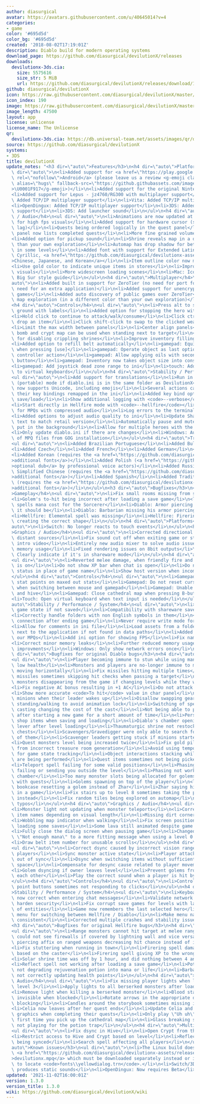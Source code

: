```yaml
---
author: diasurgical
avatar: https://avatars.githubusercontent.com/u/40645014?v=4
categories:
- game
color: '#695d5d'
color_bg: '#695d5d'
created: '2018-08-02T17:19:01Z'
description: Diablo build for modern operating systems
download_page: https://github.com/diasurgical/devilutionX/releases
downloads:
  devilutionx-3ds.cia:
    size: 5575616
    size_str: 5 MiB
    url: https://github.com/diasurgical/devilutionX/releases/download/1.3.0/devilutionx-3ds.cia
github: diasurgical/devilutionX
icon: https://raw.githubusercontent.com/diasurgical/devilutionX/master/Packaging/ctr/icon.png
icon_index: 190
image: https://raw.githubusercontent.com/diasurgical/devilutionX/master/Packaging/ctr/banner.png
image_length: 47500
layout: app
license: unlicense
license_name: The Unlicense
qr:
  devilutionx-3ds.cia: https://db.universal-team.net/assets/images/qr/devilutionx-3ds-cia.png
source: https://github.com/diasurgical/devilutionX
systems:
- 3DS
title: devilutionX
update_notes: "<h3 dir=\"auto\">Features</h3>\n<h4 dir=\"auto\">Platforms</h4>\n<ul\
  \ dir=\"auto\">\n<li>Added support for <a href=\"https://play.google.com/store/apps/details?id=org.diasurgical.devilutionx\"\
  \ rel=\"nofollow\">Android</a> (please leave us a review <g-emoji class=\"g-emoji\"\
  \ alias=\"hugs\" fallback-src=\"https://github.githubassets.com/images/icons/emoji/unicode/1f917.png\"\
  >\U0001F917</g-emoji>)</li>\n<li>Added support for the original Nintendo 3DS</li>\n\
  <li>Added support for Lepus - jz4760/RG300 with multiplayer support</li>\n<li>Switch:\
  \ Added TCP/IP multiplayer support</li>\n<li>Vita: Added TCP/IP multiplayer support</li>\n\
  <li>OpenDingux: Added TCP/IP multiplayer support</li>\n<li>3DS: Added TCP/IP multiplayer\
  \ support</li>\n<li>3DS: Add launcher sound</li>\n</ul>\n<h4 dir=\"auto\">Graphics\
  \ / Audio</h4>\n<ul dir=\"auto\">\n<li>Animations are now updated at render time\
  \ for high fps visuals</li>\n<li>Added support for hardware cursor (solves cursor\
  \ lag)</li>\n<li>Quests being ordered logically in the quest panel</li>\n<li>Quest\
  \ panel now lists completed quests</li>\n<li>More fine grained volume slider</li>\n\
  <li>Added option for pickup sound</li>\n<li>Shrine reveals map in a different color\
  \ than your own exploration</li>\n<li>Automap has drop shadow for better contrast\
  \ in some levels</li>\n<li>Added font with support for Extended Latin, Greek, Coptic,\
  \ Cyrillic, <a href=\"https://github.com/diasurgical/devilutionx-assets/releases/download/v1/fonts.mpq\"\
  >Chinese, Japanese, and Korean</a></li>\n<li>Item outline color now matches rarity</li>\n\
  <li>Use gold color to indicate unique items in stores</li>\n<li>Improved XP bar\
  \ visuals</li>\n<li>More widescreen loading scenes</li>\n<li>Mac: Icon now follow\
  \ Big Sur style guide</li>\n</ul>\n<h4 dir=\"auto\">Multiplayer</h4>\n<ul dir=\"\
  auto\">\n<li>Added built in support for ZeroTier (no need for port forwarding, no\
  \ need for an extra application)</li>\n<li>Added support for unencrypted public\
  \ games</li>\n<li>Added auto discovery of public games over ZeroTier</li>\n<li>Share\
  \ map exploration (in a different color than your own exploration)</li>\n</ul>\n\
  <h4 dir=\"auto\">Controls</h4>\n<ul dir=\"auto\">\n<li>Press alt to show items on\
  \ ground with labels</li>\n<li>Added option for stopping the hero with a key-press</li>\n\
  <li>Hold click to continue to attack/walk/consume</li>\n<li>Click ctrl-click to\
  \ drop an item</li>\n<li>Click shift-click to swap to the clicked weapon</li>\n\
  <li>Limit the max width between panels</li>\n<li>Center align panels</li>\n<li>Rune\
  \ bomb and crypt map can be used when standing next to target</li>\n<li>Added option\
  \ for disabling crippling shrines</li>\n<li>Improve inventory filling order</li>\n\
  <li>Added option to refill belt automatically</li>\n<li>gamepad: Equip equipment\
  \ when pressing [use]</li>\n<li>gamepad: Operate object as last option for primary\
  \ controller action</li>\n<li>gamepad: Allow applying oils with secondary action\
  \ button</li>\n<li>gamepad: Inventory now takes object size into consideration</li>\n\
  <li>gamepad: Add joystick dead zone range to ini</li>\n<li>touch: Add input hint\
  \ to virtual keyboards</li>\n</ul>\n<h4 dir=\"auto\">Stability / Performance / System</h4>\n\
  <ul dir=\"auto\">\n<li>Add support for translations</li>\n<li>Run in self-contained\
  \ (portable) mode if diablo.ini is in the same folder as DevilutionX</li>\n<li>Chat\
  \ now supports Unicode, including emojis</li>\n<li>Several actions can now have\
  \ their key bindings remapped in the ini</li>\n<li>Added key bind options for quick\
  \ save/load</li>\n<li>Show additional logging with <code>--verbose</code></li>\n\
  <li>Start directly in Hellfire mode with <code>--hellfire</code></li>\n<li>Support\
  \ for MPQs with compressed audio</li>\n<li>Log errors to the terminal as well</li>\n\
  <li>Added options to adjust audio quality to ini</li>\n<li>Update Shareware help\
  \ text to match retail version</li>\n<li>Automatically pause and mute the game when\
  \ put in the background</li>\n<li>Allow for multiple heroes with the same name</li>\n\
  <li>Only update diablo.ini if there are changes</li>\n<li>Windows: Auto detect location\
  \ of MPQ files from GOG installation</li>\n</ul>\n<h4 dir=\"auto\">Translations</h4>\n\
  <ul dir=\"auto\">\n<li>Added Brazilian Portuguese</li>\n<li>Added Bulgarian</li>\n\
  <li>Added Czech</li>\n<li>Added French</li>\n<li>Added German</li>\n<li>Added Italian</li>\n\
  <li>Added Korean (requires the <a href=\"https://github.com/diasurgical/devilutionx-assets/releases/download/v1/fonts.mpq\"\
  >additional fonts</a>)</li>\n<li>Added Polish (<a href=\"https://github.com/diasurgical/devilutionx-assets/releases/download/v1/pl.mpq\"\
  >optional dub</a> by professional voice actors)</li>\n<li>Added Russian</li>\n<li>Added\
  \ Simplified Chinese (requires the <a href=\"https://github.com/diasurgical/devilutionx-assets/releases/download/v1/fonts.mpq\"\
  >additional fonts</a>)</li>\n<li>Added Spanish</li>\n<li>Added Traditional Chinese\
  \ (requires the <a href=\"https://github.com/diasurgical/devilutionx-assets/releases/download/v1/fonts.mpq\"\
  >additional fonts</a>)</li>\n</ul>\n<h3 dir=\"auto\">Bugfixes</h3>\n<h4 dir=\"auto\"\
  >Gameplay</h4>\n<ul dir=\"auto\">\n<li>Fix small rooms missing from some levels</li>\n\
  <li>Golem's to-hit being incorrect after loading a save game</li>\n<li>Diablo: Correct\
  \ spells mana cost for the Sorcerer</li>\n<li>Diablo: Armor piercing was 2x of what\
  \ it should be</li>\n<li>Diablo: Barbarian missing his armor piercing bonus</li>\n\
  <li>Hellfire: Elemental spell was missing</li>\n<li>Hellfire: Firering spell not\
  \ creating the correct shape</li>\n</ul>\n<h4 dir=\"auto\">Platforms</h4>\n<ul dir=\"\
  auto\">\n<li>Switch: No longer reacts to touch events</li>\n</ul>\n<h4 dir=\"auto\"\
  >Graphics / Audio</h4>\n<ul dir=\"auto\">\n<li>Corrected directional sounds for\
  \ distant sources</li>\n<li>Fix sound cut off when exiting game or starting the\
  \ intro video</li>\n<li>Entirely new audio mixer to solve audio issues and lower\
  \ memory usage</li>\n<li>Fixed rendering issues on 8bit outputs</li>\n<li>Hellfire:\
  \ Clearly indicate if it's in shareware mode</li>\n</ul>\n<h4 dir=\"auto\">Multiplayer</h4>\n\
  <ul dir=\"auto\">\n<li>Reverted melee damage, when friendly fire and friendly mode\
  \ is on</li>\n<li>Do not show XP bar when chat is open</li>\n<li>Do not show unbound\
  \ status in place of game name</li>\n<li>Show host version when incompatible</li>\n\
  </ul>\n<h4 dir=\"auto\">Controls</h4>\n<ul dir=\"auto\">\n<li>Gamepad: Prevent wasting\
  \ stat points on maxed out stats</li>\n<li>Gamepad: Do not reset cursor position\
  \ when switching between mouse and gamepad</li>\n<li>Gamepad: Unable to open crypt\
  \ and hive</li>\n<li>Gamepad: Close cathedral map when pressing B-button</li>\n\
  <li>Touch: Open virtual keyboard when text input is needed</li>\n</ul>\n<h4 dir=\"\
  auto\">Stability / Performance / System</h4>\n<ul dir=\"auto\">\n<li>Correctly reset\
  \ game state if not saved</li>\n<li>Compatibility with shareware save games</li>\n\
  <li>Correctly handle folders with non English symbols in them</li>\n<li>Free network\
  \ connection after ending game</li>\n<li>Never require write mode for MPQ files</li>\n\
  <li>Allow for comments in ini file</li>\n<li>Load assets from a folder called <code>assets</code>\
  \ next to the application if not found in data paths</li>\n<li>Added listfile to\
  \ our MPQs</li>\n<li>Add ini option for showing FPS</li>\n<li>Fix name filtering</li>\n\
  <li>Correct minor memory leaks</li>\n<li>Further reduced memory usage</li>\n<li>Performance\
  \ improvments</li>\n<li>Windows: Only show network errors once</li>\n</ul>\n<h3\
  \ dir=\"auto\">Bugfixes for original Diablo bugs</h3>\n<h4 dir=\"auto\">Gameplay</h4>\n\
  <ul dir=\"auto\">\n<li>Player becoming immune to stun while using manashield at\
  \ low health</li>\n<li>Monsters and players are no-longer immune to missiles when\
  \ moving horizontally</li>\n<li>Fix missiles hitting multiple times</li>\n<li>Fix\
  \ missiles sometimes skipping hit checks when passing a target</li>\n<li>Fix charging\
  \ monsters disappearing from the game if changing levels while they were charging</li>\n\
  <li>Fix negative AC bonus resulting in +1 AC</li>\n<li>Do not attack dead monsters</li>\n\
  <li>Show more accurate <code>To hit</code> value in char panel</li>\n<li>Wake up\
  \ minions when their leader wakes up</li>\n<li>Disallow swapping gear while not\
  \ standing/walking to avoid animation lock</li>\n<li>Switching of spells during\
  \ casting changing the cost of the cast</li>\n<li>Not being able to pick up items\
  \ after starting a new game for a short amount of time</li>\n<li>Persist shop inventory\
  \ shop items when saving and loading</li>\n<li>Diablo's chamber opening with one\
  \ lever after level loading</li>\n<li>Thaumaturgic shrine not restocking trapped\
  \ chests</li>\n<li>Scavengers/Gravedigger were only able to search for corpses south\
  \ of them</li>\n<li>Scavenger leaders getting stuck if minions started eating</li>\n\
  <li>Quest monsters level being increased twice</li>\n<li>Fix gold piles with 0 gold\
  \ from incorrect treasure room generation</li>\n<li>Avoid using temporary missiles\
  \ for game state tracking</li>\n<li>Object interactions stacking while other actions\
  \ are being performed</li>\n<li>Quest items sometimes not being picked up when clicked</li>\n\
  <li>Teleport spell failing for some valid positions</li>\n<li>Phasing spell sometime\
  \ failing or sending you outside the level</li>\n<li>Phasing not working in Lazarus'\
  \ chamber</li>\n<li>Too many monster slots being allocated for golems on levels\
  \ with quests</li>\n<li>Golems spawning on top of the player</li>\n<li>Fix Zhar's\
  \ bookcase resetting a golem instead of Zhar</li>\n<li>Zhar saying his line twice\
  \ in a game</li>\n<li>Fix stairs up to level 8 sometimes taking the player to town\
  \ instead</li>\n<li>Fix random tiles being explored on automap</li>\n<li>Fixed various\
  \ typos</li>\n</ul>\n<h4 dir=\"auto\">Graphics / Audio</h4>\n<ul dir=\"auto\">\n\
  <li>Monster light not updating when monster teleports</li>\n<li>Correctly shorten\
  \ item names depending on visual length</li>\n<li>Missing dirt corners on map</li>\n\
  <li>Wobbling map indicator when walking</li>\n<li>Fix screen position jumping after\
  \ loading some saves</li>\n<li>Some lava still animated despite game pause</li>\n\
  <li>Fully close the dialog screen when pausing game</li>\n<li>Changed player saying\
  \ \"Not enough mana\" to a more fitting message when using a level 0 spell</li>\n\
  <li>Draw belt item number for unusable scrolls</li>\n</ul>\n<h4 dir=\"auto\">Multiplayer</h4>\n\
  <ul dir=\"auto\">\n<li>Correct dsync caused by incorrect vision range for other\
  \ players</li>\n<li>Sync monster active state</li>\n<li>Player attack speed being\
  \ out of sync</li>\n<li>Dsync when switching items without sufficient inventory\
  \ space</li>\n<li>Compensate for desync cause related to player movement</li>\n\
  <li>Golem dsyncing if owner leaves level</li>\n<li>Prevent golems from fighting\
  \ each other</li>\n<li>Play the correct sound when a player is hit by missiles</li>\n\
  </ul>\n<h4 dir=\"auto\">Controls</h4>\n<ul dir=\"auto\">\n<li>Controls [ + ] stat\
  \ point buttons sometimes not responding to clicks</li>\n</ul>\n<h4 dir=\"auto\"\
  >Stability / Performance / System</h4>\n<ul dir=\"auto\">\n<li>Keyboard layout is\
  \ now correct when entering chat messages</li>\n<li>Validate network messages to\
  \ harden security</li>\n<li>Fix corrupt save games for levels with large amount\
  \ of entities</li>\n<li>Game now remembers the last selected hero</li>\n<li>Added\
  \ menu for switching between Hellfire / Diablo</li>\n<li>Make menu navigation wrapping\
  \ consistent</li>\n<li>Corrected multiple crashes and stability issues</li>\n</ul>\n\
  <h3 dir=\"auto\">Bugfixes for original Hellfire bugs</h3>\n<h4 dir=\"auto\">Gameplay</h4>\n\
  <ul dir=\"auto\">\n<li>Range monsters cannot hit target at melee range</li>\n<li>Monsters\
  \ could not see firewalls if covered by lightning wall and vice versa</li>\n<li>Armor\
  \ piercing affix on ranged weapons decreasing hit chance instead of increasing it</li>\n\
  <li>Fix stuttering when running in town</li>\n<li>Firering spell damage not being\
  \ based on the caster</li>\n<li>Firering spell giving XP to the wrong player</li>\n\
  <li>Solar shrine time was off by 1 hour, and did nothing between 4 and 5 am</li>\n\
  <li>Reflect spell not working after loading a save game</li>\n<li>Potion trap was\
  \ not degrading rejuvenation potion into mana or life</li>\n<li>Barbarian's skill\
  \ not correctly updating health points</li>\n</ul>\n<h4 dir=\"auto\">Graphics /\
  \ Audio</h4>\n<ul dir=\"auto\">\n<li>Fix missing player lights when loading Hive\
  \ level 3</li>\n<li>Apply lights to all berserked monsters after loading save game</li>\n\
  <li>Remove light when killing a berserked monster</li>\n<li>Blood star becoming\
  \ invisible when blocked</li>\n<li>Rotate arrows in the appropriate direction when\
  \ blocking</li>\n<li>Candles around the storybook sometimes missing in Crypt</li>\n\
  <li>Celia now leaves after her quest ends</li>\n<li>Update Celia and Complete Nut\
  \ graphics when completing their quests</li>\n<li>Only play \"Uh uh\" sound the\
  \ first time you pick up the cathedral map</li>\n<li>Glass breaking sound sometimes\
  \ not playing for the potion trap</li>\n</ul>\n<h4 dir=\"auto\">Multiplayer</h4>\n\
  <ul dir=\"auto\">\n<li>Fix dsync in Hive</li>\n<li>Open Crypt from the start</li>\n\
  <li>Restrict access to Hive and Crypt based on level</li>\n<li>Reflect spell not\
  \ being synced</li>\n<li>Search spell affecting all players</li>\n</ul>\n<h3 dir=\"\
  auto\">Known issues</h3>\n<ul dir=\"auto\">\n<li>The Linux build does not contain\
  \ <a href=\"https://github.com/diasurgical/devilutionx-assets/releases/download/v1/devilutionx.mpq\"\
  >devilutionx.mpq</a> which must be downloaded separately instead or it will be unable\
  \ to locate <code>fonts\\yellowdialog.trn</code>.</li>\n<li>Switch/3DS: Polish dub\
  \ produces static sounds</li>\n<li>OpenDingux: Now requires Beta</li>\n</ul>"
updated: '2021-11-02T16:00:01Z'
version: 1.3.0
version_title: 1.3.0
wiki: https://github.com/diasurgical/devilutionX/wiki
---
```

